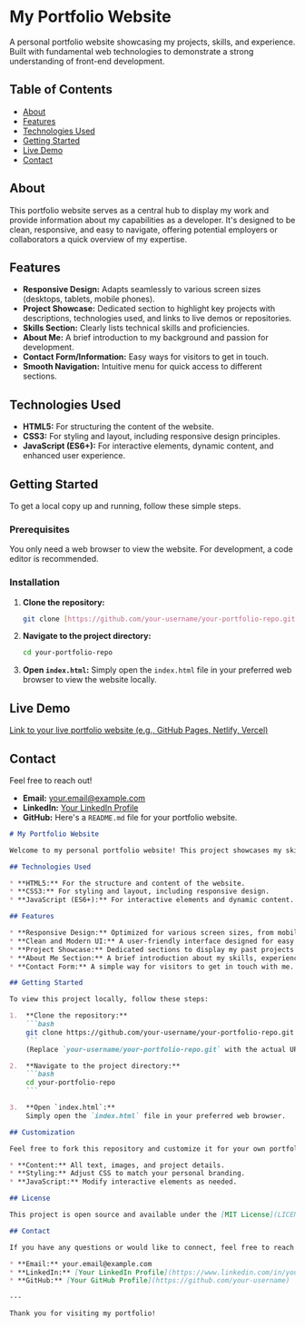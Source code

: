 # My Portfolio Website

A personal portfolio website showcasing my projects, skills, and experience. Built with fundamental web technologies to demonstrate a strong understanding of front-end development.

## Table of Contents

- [About](#about)
- [Features](#features)
- [Technologies Used](#technologies-used)
- [Getting Started](#getting-started)
- [Live Demo](#live-demo)
- [Contact](#contact)

## About

This portfolio website serves as a central hub to display my work and provide information about my capabilities as a developer. It's designed to be clean, responsive, and easy to navigate, offering potential employers or collaborators a quick overview of my expertise.

## Features

* **Responsive Design:** Adapts seamlessly to various screen sizes (desktops, tablets, mobile phones).
* **Project Showcase:** Dedicated section to highlight key projects with descriptions, technologies used, and links to live demos or repositories.
* **Skills Section:** Clearly lists technical skills and proficiencies.
* **About Me:** A brief introduction to my background and passion for development.
* **Contact Form/Information:** Easy ways for visitors to get in touch.
* **Smooth Navigation:** Intuitive menu for quick access to different sections.

## Technologies Used

* **HTML5:** For structuring the content of the website.
* **CSS3:** For styling and layout, including responsive design principles.
* **JavaScript (ES6+):** For interactive elements, dynamic content, and enhanced user experience.

## Getting Started

To get a local copy up and running, follow these simple steps.

### Prerequisites

You only need a web browser to view the website. For development, a code editor is recommended.

### Installation

1.  **Clone the repository:**
    ```bash
    git clone [https://github.com/your-username/your-portfolio-repo.git](https://github.com/your-username/your-portfolio-repo.git)
    ```
2.  **Navigate to the project directory:**
    ```bash
    cd your-portfolio-repo
    ```
3.  **Open `index.html`:**
    Simply open the `index.html` file in your preferred web browser to view the website locally.

## Live Demo

[Link to your live portfolio website (e.g., GitHub Pages, Netlify, Vercel)](https://your-live-demo-url.com)

## Contact

Feel free to reach out!

* **Email:** your.email@example.com
* **LinkedIn:** [Your LinkedIn Profile](https://www.linkedin.com/in/your-profile)
* **GitHub:**
Here's a `README.md` file for your portfolio website.

```markdown
# My Portfolio Website

Welcome to my personal portfolio website! This project showcases my skills and projects in web development, built using standard web technologies.

## Technologies Used

* **HTML5:** For the structure and content of the website.
* **CSS3:** For styling and layout, including responsive design.
* **JavaScript (ES6+):** For interactive elements and dynamic content.

## Features

* **Responsive Design:** Optimized for various screen sizes, from mobile devices to desktops.
* **Clean and Modern UI:** A user-friendly interface designed for easy navigation.
* **Project Showcase:** Dedicated sections to display my past projects with descriptions and links.
* **About Me Section:** A brief introduction about my skills, experience, and passion.
* **Contact Form:** A simple way for visitors to get in touch with me.

## Getting Started

To view this project locally, follow these steps:

1.  **Clone the repository:**
    ```bash
    git clone https://github.com/your-username/your-portfolio-repo.git
    ```
    (Replace `your-username/your-portfolio-repo.git` with the actual URL of your GitHub repository)

2.  **Navigate to the project directory:**
    ```bash
    cd your-portfolio-repo
    ```

3.  **Open `index.html`:**
    Simply open the `index.html` file in your preferred web browser.

## Customization

Feel free to fork this repository and customize it for your own portfolio. Remember to update:

* **Content:** All text, images, and project details.
* **Styling:** Adjust CSS to match your personal branding.
* **JavaScript:** Modify interactive elements as needed.

## License

This project is open source and available under the [MIT License](LICENSE). (You might want to create a `LICENSE` file in your repository if you don't have one.)

## Contact

If you have any questions or would like to connect, feel free to reach out:

* **Email:** your.email@example.com
* **LinkedIn:** [Your LinkedIn Profile](https://www.linkedin.com/in/your-profile/)
* **GitHub:** [Your GitHub Profile](https://github.com/your-username)

---

Thank you for visiting my portfolio!
